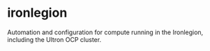 # ironlegion
Automation and configuration for compute running in the Ironlegion, including the Ultron OCP cluster.
